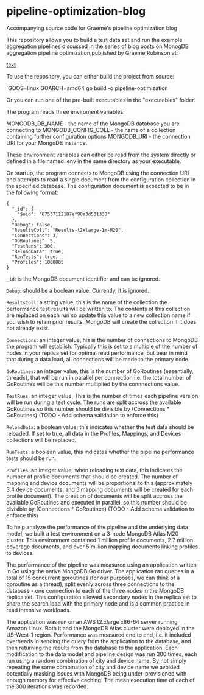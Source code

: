 # pipeline-optimization-blog
Accompanying source code for Graeme's pipeline optimization blog

This repository allows you to build a test data set and run the example aggregation pipelines discussed in the series of blog posts on MonogDB aggregation pipeline optimization,published by Graeme Robinson at:

[text](https://medium.com/@graeme_robinson/aggregation-optimization-in-mongodb-a-case-study-from-the-field-ca334d80718a)

To use the repository, you can either build the project from source:

`GOOS=linux GOARCH=amd64 go build -o pipeline-optimization

Or you can run one of the pre-built executables in the "executables" folder.

The program reads three enviroment variables:

MONGODB_DB_NAME - the name of the MongoDB database you are connecting to
MONGODB_CONFIG_COLL - the name of a collection containing further configuration options
MONGODB_URI - the connection URI for your MongoDB instance.

These environment variables can either be read from the system directly or defined in a file named .env in the same directory as your executable.

On startup, the program connects to MongoDB using the connection URI and attempts to read a single document from the configuration collection in the specified database. The configuration document is expected to be in the following format:

```
{
  "_id": {
    "$oid": "67537112187ef90a3d531338"
  },
  "Debug": false,
  "ResultsColl": "Results-t2xlarge-1m-M20",
  "Connections": 3,
  "GoRoutines": 5,
  "TestRuns": 300,
  "ReloadData": true,
  "RunTests": true,
  "Profiles": 1000005
}
```
`_id`: is the MongoDB document identifier and can be ignored.

`Debug`: should be a boolean value. Currently, it is ignored.

`ResultsColl`: a string value, this is the name of the collection the performance test results will be written to. The contents of this collection are replaced on each run so update this value to a new collection name if you wish to retain prior results. MongoDB will create the collection if it does not already exist.

`Connections`: an integer value, his is the number of connections to MongoDB the program will establish. Typically this is set to a multiple of the number of nodes in your replica set for optimal read performance, but bear in mind that during a data load, all connections will be made to the primary node.

`GoRoutines`: an integer value, this is the number of GoRoutines (essentially, threads), that will be run in parallel per connection i.e. the total number of GoRoutines will be this number multiplied by the connnections value. 

`TestRuns`: an integer value, This is the number of times each pipeline version will be run during a test cycle. The runs are split accross the available GoRoutines so this number should be divisible by (Connections * GoRoutines) (TODO - Add schema validation to enforce this)

`ReloadData`: a boolean value, this indicates whether the test data should be reloaded. If set to true, all data in the Profiles, Mappings, and Devices collections will be replaced. 

`RunTests`: a boolean value, this indicates whether the pipeline performance tests should be run. 

`Profiles`: an integer value, when reloading test data, this indicates the number of profile documents that should be created. The number of mapping and device documents will be proportional to this (approximately 3.4 device documents, and 5 mapping documents will be created for each profile document). The creation of documents will be split accross the available GoRoutines and executed in parallel, so this number should be divisible by (Connections * GoRoutines) (TODO - Add schema validation to enforce this)






To help analyze the performance of the pipeline and the underlying data model, we built a test environment on a 3-node MongoDB Atlas M20 cluster. This environment contained 1 million profile documents, 2.7 million coverage documents, and over 5 million mapping documents linking profiles to devices. 

The performance of the pipeline was measured using an application written in Go using the native MongoDB Go driver. The application ran queries in a total of 15 concurrent goroutines (for our purposes, we can think of a goroutine as a thread), split evenly across three connections to the database - one connection to each of the three nodes in the MongoDB replica set. This configuration allowed secondary nodes in the replica set to share the search load with the primary node and is a common practice in read intensive workloads. 

The application was run on an AWS t2.xlarge x86-64 server running Amazon Linux. Both it and the MongoDB Atlas cluster were deployed in the US-West-1 region. Performance was measured end to end, i.e. it included overheads in sending the query from the application to the database, and then returning the results from the database to the application. Each modification to the data model and pipeline design was run 300 times, each run using a random combination of city and device name. By not simply repeating the same combination of city and device name we avoided potentially masking issues with MongoDB being under-provisioned with enough memory for effective caching. The mean execution time of each of the 300 iterations was recorded. 